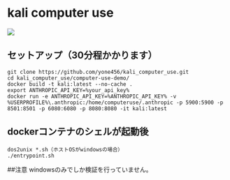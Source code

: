 # kali computer use

![](https://github.com/yone456/kali_computer_use/blob/main/kali_log2.png)

## セットアップ（30分程かかります）

```
git clone https://github.com/yone456/kali_computer_use.git
cd kali_computer_use/computer-use-demo/
docker build -t kali:latest --no-cache .
export ANTHROPIC_API_KEY=%your_api_key%
docker run -e ANTHROPIC_API_KEY=%ANTHROPIC_API_KEY% -v %USERPROFILE%\.anthropic:/home/computeruse/.anthropic -p 5900:5900 -p 8501:8501 -p 6080:6080 -p 8080:8080 -it kali:latest
```

## dockerコンテナのシェルが起動後
```
dos2unix *.sh（ホストOSがwindowsの場合）
./entrypoint.sh
```

##注意
windowsのみでしか検証を行っていません。
